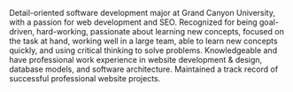 
Detail-oriented software development major at Grand Canyon University, with a passion for web development and SEO. Recognized for being goal-driven, hard-working, passionate about learning new concepts, focused on the task at hand, working well in a large team, able to learn new concepts quickly, and using critical thinking to solve problems. Knowledgeable and have professional work experience in website development & design, database models, and software architecture. Maintained a track record of successful professional website projects.
